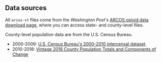 ## Data sources
All `arcos-vt` files come from the *Washington Post*'s [ARCOS opioid data download page](https://www.washingtonpost.com/graphics/2019/investigations/dea-pain-pill-database/), where you can access state- and county-level files.

County-level population data are from the U.S. Census Bureau.

- 2000-2009: [U.S. Census Bureau's 2000-2010 intercensal dataset](https://www.census.gov/data/datasets/time-series/demo/popest/intercensal-2000-2010-counties.html).
- 2010-2018: [Vintage 2018 County Population Totals and Components of Change](https://www.census.gov/data/datasets/time-series/demo/popest/2010s-counties-total.html)